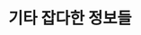 ---
title : "기타 잡다한 정보들"
layout : category
permalink : /categories/etc/news/
author_profile : true
taxonomy : news
---